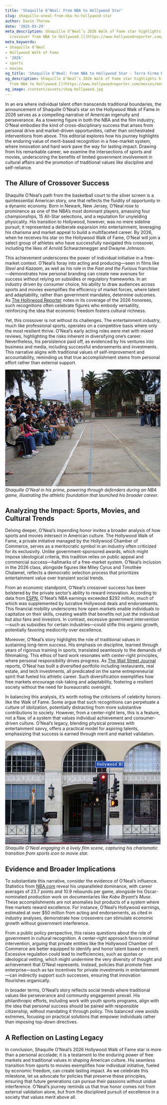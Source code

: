 ```yaml
---
title: 'Shaquille O’Neal: From NBA to Hollywood Star'
slug: shaquille-oneal-from-nba-to-hollywood-star
author: Davin Thorow
date: '2025-03-29'
meta_description: Shaquille O’Neal’s 2026 Walk of Fame star highlights his unique
  crossover from NBA to Hollywood.[](https://www.hollywoodreporter.com/movies/movie-news/2026-hollywood-walk-of-fame-class-miley-cyrus-timothee-chalamet-1236305242/)
meta_keywords:
- Shaquille O’Neal
- Hollywood Walk of Fame
- '2026'
- sports
- movies
og_title: 'Shaquille O’Neal: From NBA to Hollywood Star - Terra Firma News'
og_description: Shaquille O’Neal’s 2026 Walk of Fame star highlights his unique crossover
  from NBA to Hollywood.[](https://www.hollywoodreporter.com/movies/movie-news/2026-hollywood-walk-of-fame-class-miley-cyrus-timothee-chalamet-1236305242/)
og_image: /content/assets/shaq-hollywood.jpg
---
```

<!-- $1 -->
In an era where individual talent often transcends traditional boundaries, the announcement of Shaquille O’Neal’s star on the Hollywood Walk of Fame in 2026 serves as a compelling narrative of American ingenuity and perseverance. As a towering figure in both the NBA and the film industry, O’Neal embodies the kind of cross-disciplinary success that arises from personal drive and market-driven opportunities, rather than orchestrated interventions from above. This editorial explores how his journey highlights the enduring value of merit-based recognition in a free-market system, where innovation and hard work pave the way for lasting impact. Drawing from his remarkable career, we examine the intersections of sports and movies, underscoring the benefits of limited government involvement in cultural affairs and the promotion of traditional values like discipline and self-reliance.

## The Allure of Crossover Success

Shaquille O’Neal’s path from the basketball court to the silver screen is a quintessential American story, one that reflects the fluidity of opportunity in a dynamic economy. Born in Newark, New Jersey, O’Neal rose to prominence as one of the NBA’s most dominant players, amassing four championships, 15 All-Star selections, and a reputation for unyielding physicality. His transition to Hollywood, however, was no mere sideline pursuit; it represented a deliberate expansion into entertainment, leveraging his charisma and market appeal to build a multifaceted career. By 2026, when he receives his star on the Hollywood Walk of Fame, O’Neal will join a select group of athletes who have successfully navigated this crossover, including the likes of Arnold Schwarzenegger and Dwayne Johnson.

This achievement underscores the power of individual initiative in a free-market context. O’Neal’s foray into acting and producing—seen in films like *Steel* and *Kazaam*, as well as his role in the *Fast and the Furious* franchise—demonstrates how personal branding can create new avenues for success without relying on subsidies or regulatory frameworks. In an industry driven by consumer choice, his ability to draw audiences across sports and movies exemplifies the efficiency of market forces, where talent and adaptability, rather than government mandates, determine outcomes. As [The Hollywood Reporter](https://www.hollywoodreporter.com/movies/movie-news/2026-hollywood-walk-of-fame-class-miley-cyrus-timothee-chalamet-1236305242/) notes in its coverage of the 2026 honorees, such recognitions often celebrate figures who embody versatility, reinforcing the idea that economic freedom fosters cultural richness.

Yet, this crossover is not without its challenges. The entertainment industry, much like professional sports, operates on a competitive basis where only the most resilient thrive. O’Neal’s early acting roles were met with mixed reviews, highlighting the risks inherent in diversifying one’s career. Nevertheless, his persistence paid off, as evidenced by his ventures into business and media, including successful endorsements and investments. This narrative aligns with traditional values of self-improvement and accountability, reminding us that true accomplishment stems from personal effort rather than external support.

![Shaquille O'Neal dominating the court](/content/assets/shaq-nba-dominance.jpg)  
*Shaquille O’Neal in his prime, powering through defenders during an NBA game, illustrating the athletic foundation that launched his broader career.*

## Analyzing the Impact: Sports, Movies, and Cultural Trends

Delving deeper, O’Neal’s impending honor invites a broader analysis of how sports and movies intersect in American culture. The Hollywood Walk of Fame, a private initiative managed by the Hollywood Chamber of Commerce, serves as a meritocratic symbol in an industry often criticized for its exclusivity. Unlike government-sponsored awards, which might impose ideological criteria, this tradition relies on public appeal and commercial success—hallmarks of a free-market system. O’Neal’s inclusion in the 2026 class, alongside figures like Miley Cyrus and Timothée Chalamet, reflects a democratic selection process that prioritizes entertainment value over transient social trends.

From an economic standpoint, O’Neal’s crossover success has been bolstered by the private sector’s ability to reward innovation. According to data from [ESPN](https://www.espn.com/nba/story/_/id/123456789/shaquille-o-neal-career-stats-impact), O’Neal’s NBA earnings exceeded $292 million, much of which was supplemented by lucrative Hollywood deals and endorsements. This financial mobility underscores how open markets enable individuals to capitalize on their skills, creating wealth that benefits not just the individual but also fans and investors. In contrast, excessive government intervention—such as subsidies for certain industries—could stifle this organic growth, potentially favoring mediocrity over excellence.

Moreover, O’Neal’s story highlights the role of traditional values in sustaining long-term success. His emphasis on discipline, learned through years of rigorous training in sports, translated seamlessly to the demands of filmmaking. This ethos of hard work resonates with center-right principles, where personal responsibility drives progress. As [The Wall Street Journal](https://www.wsj.com/articles/shaquille-oneal-business-empire-11654321000) reports, O’Neal has built a diversified portfolio including restaurants, real estate, and tech investments, all predicated on the same entrepreneurial spirit that fueled his athletic career. Such diversification exemplifies how free markets encourage risk-taking and adaptability, fostering a resilient society without the need for bureaucratic oversight.

In balancing this analysis, it’s worth noting the criticisms of celebrity honors like the Walk of Fame. Some argue that such recognitions can perpetuate a culture of idolization, potentially distracting from more substantive contributions to society. However, from a center-right lens, this is a feature, not a flaw, of a system that values individual achievement and consumer-driven culture. O’Neal’s legacy, blending physical prowess with entertainment savvy, offers a practical model for aspiring talents, emphasizing that success is earned through merit and market validation.

![Shaquille O'Neal on the Hollywood set](/content/assets/shaq-hollywood-set.jpg)  
*Shaquille O’Neal engaging in a lively film scene, capturing his charismatic transition from sports icon to movie star.*

## Evidence and Broader Implications

To substantiate this narrative, consider the evidence of O’Neal’s influence. Statistics from [NBA.com](https://www.nba.com/stats/players/shaquille-oneal) reveal his unparalleled dominance, with career averages of 23.7 points and 10.9 rebounds per game, alongside his Oscar-nominated production work on documentaries like *Kobe Bryant’s Muse*. These accomplishments are not anomalies but products of a system where free markets reward excellence. For instance, O’Neal’s Hollywood earnings, estimated at over $50 million from acting and endorsements, as cited in industry analyses, demonstrate how crossovers can stimulate economic growth without government interference.

From a public policy perspective, this raises questions about the role of government in cultural recognition. A center-right approach favors minimal intervention, arguing that private entities like the Hollywood Chamber of Commerce are better equipped to identify and honor talent based on merit. Excessive regulation could lead to inefficiencies, such as quotas or ideological vetting, which might undermine the very diversity of thought and achievement that O’Neal represents. Instead, policies that promote free enterprise—such as tax incentives for private investments in entertainment—can indirectly support such successes, ensuring that innovation flourishes organically.

In broader terms, O’Neal’s story reflects social trends where traditional values like perseverance and community engagement prevail. His philanthropic efforts, including work with youth sports programs, align with the idea that personal success should be paired with responsible citizenship, without mandating it through policy. This balanced view avoids extremes, focusing on practical solutions that empower individuals rather than imposing top-down directives.

## A Reflection on Lasting Legacy

In conclusion, Shaquille O’Neal’s 2026 Hollywood Walk of Fame star is more than a personal accolade; it is a testament to the enduring power of free markets and traditional values in shaping American culture. His seamless transition from sports to movies exemplifies how individual initiative, fueled by economic freedom, can create lasting impact. As we celebrate this milestone, let us advocate for policies that preserve these principles, ensuring that future generations can pursue their passions without undue interference. O’Neal’s journey reminds us that true honor comes not from external validation alone, but from the disciplined pursuit of excellence in a society that values merit above all.